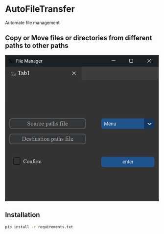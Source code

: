 # AutoFileTransfer
Automate file management

## Copy or Move files or directories from different paths to other paths
![Alt text](https://github.com/secfrog/FileManager/blob/main/mode2/example.png)


## Installation
```bash
pip install -r requirements.txt
```